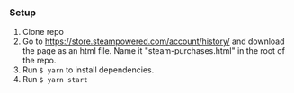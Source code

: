 ### Setup

1. Clone repo
2. Go to https://store.steampowered.com/account/history/ and download the page as an html file. Name it "steam-purchases.html" in the root of the repo.
3. Run `$ yarn` to install dependencies.
4. Run `$ yarn start`
